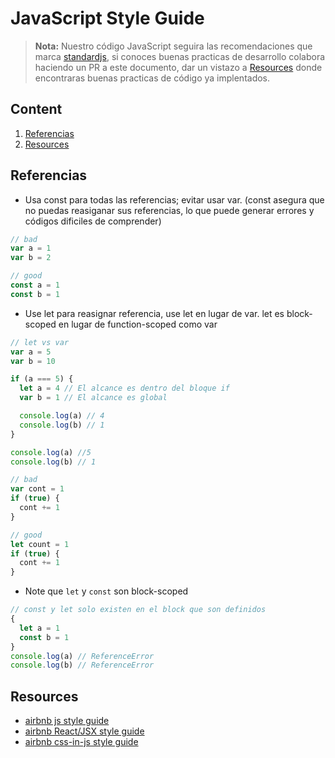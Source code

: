 # JavaScript Style Guide

> **Nota:** Nuestro código JavaScript seguira las recomendaciones que marca [standardjs](https://standardjs.com), si conoces buenas practicas de desarrollo colabora haciendo un PR a este documento, dar un vistazo a [Resources](#resources) donde encontraras buenas practicas de código ya implentados.

## Content
1. [Referencias](#referencias)
2. [Resources](#resources)

## Referencias
* Usa const para todas las referencias; evitar usar var. (const asegura que no puedas reasiganar sus referencias, lo que puede generar errores y códigos dificiles de comprender)

```javascript
// bad
var a = 1
var b = 2

// good
const a = 1
const b = 1
```

* Use let para reasignar referencia, use let en lugar de var. let es block-scoped en lugar de function-scoped como var

```javascript
// let vs var
var a = 5
var b = 10

if (a === 5) {
  let a = 4 // El alcance es dentro del bloque if
  var b = 1 // El alcance es global

  console.log(a) // 4
  console.log(b) // 1
}

console.log(a) //5
console.log(b) // 1

// bad
var cont = 1
if (true) {
  cont += 1
}

// good
let count = 1
if (true) {
  cont += 1
}
```

* Note que ``let`` y ``const`` son block-scoped

```javascript
// const y let solo existen en el block que son definidos
{
  let a = 1
  const b = 1
}
console.log(a) // ReferenceError
console.log(b) // ReferenceError
```

## Resources

- [airbnb js style guide](https://github.com/airbnb/javascript/blob/master/README.md)
- [airbnb React/JSX style guide](https://github.com/airbnb/javascript/tree/master/react)
- [airbnb css-in-js style guide](https://github.com/airbnb/javascript/tree/master/css-in-javascript)
